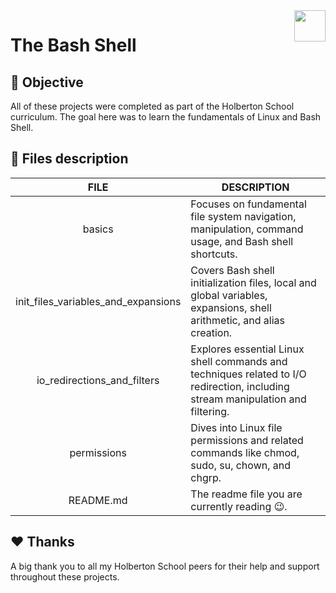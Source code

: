 <img  height="50px" align="right" src="https://apply.holbertonschool.com/holberton-logo.png">

# The Bash Shell

## 📝 Objective

All of these projects were completed as part of the Holberton School curriculum. The goal here was to learn the fundamentals of Linux and Bash Shell.

## 📂 Files description

| FILE                                | DESCRIPTION                                                                                                                     |
| :---------------------------------: | ------------------------------------------------------------------------------------------------------------------------------- |
| basics                              | Focuses on fundamental file system navigation, manipulation, command usage, and Bash shell shortcuts.                           |
| init_files_variables_and_expansions | Covers Bash shell initialization files, local and global variables, expansions, shell arithmetic, and alias creation.           |
| io_redirections_and_filters         | Explores essential Linux shell commands and techniques related to I/O redirection, including stream manipulation and filtering. |
| permissions                         | Dives into Linux file permissions and related commands like chmod, sudo, su, chown, and chgrp.                                  |
| README.md                           | The readme file you are currently reading 😉.                                                                                   |

## ♥️ Thanks

A big thank you to all my Holberton School peers for their help and support throughout these projects.
